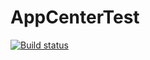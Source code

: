 # AppCenterTest
[![Build status](https://build.appcenter.ms/v0.1/apps/6795ccaa-4f9e-4d16-8c22-819f30d04a5f/branches/master/badge)](https://appcenter.ms)
